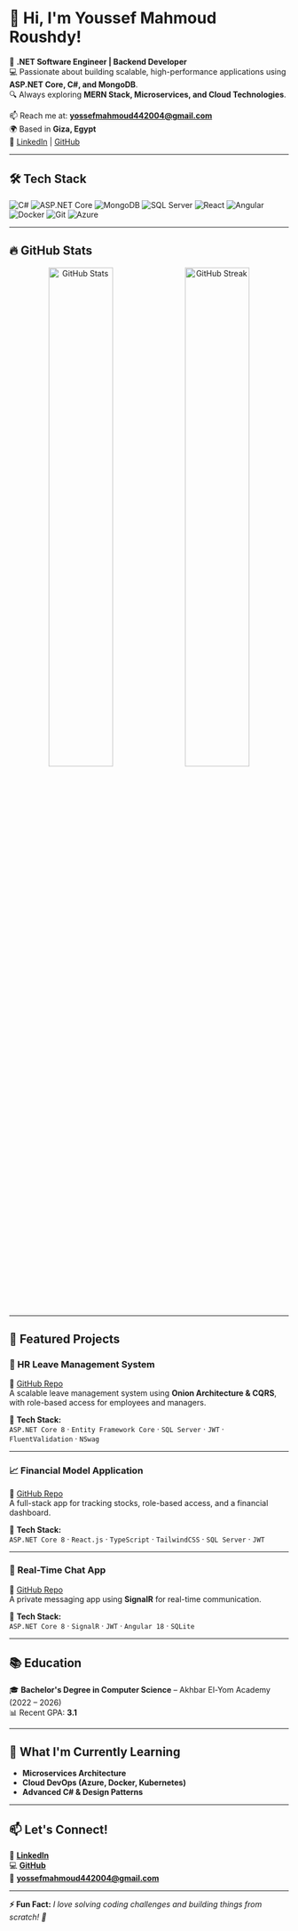 # 👋 Hi, I'm Youssef Mahmoud Roushdy!

🚀 **.NET Software Engineer | Backend Developer**  
💻 Passionate about building scalable, high-performance applications using **ASP.NET Core, C#, and MongoDB**.  
🔍 Always exploring **MERN Stack, Microservices, and Cloud Technologies**.  

📫 Reach me at: **yossefmahmoud442004@gmail.com**  
🌍 Based in **Giza, Egypt**  
🔗 [LinkedIn](https://www.linkedin.com/in/youssefmahmoud2004) | [GitHub](https://github.com/youssef-m-roushdy)

---

## 🛠️ Tech Stack  

![C#](https://img.shields.io/badge/C%23-%23239120.svg?style=for-the-badge&logo=c-sharp&logoColor=white)
![ASP.NET Core](https://img.shields.io/badge/ASP.NET_Core-%230078D7.svg?style=for-the-badge&logo=dotnet&logoColor=white)
![MongoDB](https://img.shields.io/badge/MongoDB-%2347A248.svg?style=for-the-badge&logo=mongodb&logoColor=white)
![SQL Server](https://img.shields.io/badge/SQL_Server-%23CC2927.svg?style=for-the-badge&logo=microsoft-sql-server&logoColor=white)
![React](https://img.shields.io/badge/React-%2361DAFB.svg?style=for-the-badge&logo=react&logoColor=black)
![Angular](https://img.shields.io/badge/Angular-%23DD0031.svg?style=for-the-badge&logo=angular&logoColor=white)
![Docker](https://img.shields.io/badge/Docker-%230db7ed.svg?style=for-the-badge&logo=docker&logoColor=white)
![Git](https://img.shields.io/badge/Git-%23F05033.svg?style=for-the-badge&logo=git&logoColor=white)
![Azure](https://img.shields.io/badge/Azure-%230072C6.svg?style=for-the-badge&logo=microsoft-azure&logoColor=white)

---

## 🔥 GitHub Stats  

<p align="center">
  <img src="https://github-readme-stats.vercel.app/api?username=youssef-m-roushdy&show_icons=true&theme=radical" width="48%" alt="GitHub Stats">
  <img src="https://github-readme-streak-stats.herokuapp.com/?user=youssef-m-roushdy&theme=radical" width="48%" alt="GitHub Streak">
</p>

---

## 📌 Featured Projects  

### 🎯 HR Leave Management System  
🔗 [GitHub Repo](https://github.com/youssef-m-roushdy/HR.LeaveManagement)  
A scalable leave management system using **Onion Architecture & CQRS**, with role-based access for employees and managers.

🚀 **Tech Stack:**  
`ASP.NET Core 8` · `Entity Framework Core` · `SQL Server` · `JWT` · `FluentValidation` · `NSwag`

---

### 📈 Financial Model Application  
🔗 [GitHub Repo](https://github.com/youssef-m-roushdy/Financial-Model-App)  
A full-stack app for tracking stocks, role-based access, and a financial dashboard.

🚀 **Tech Stack:**  
`ASP.NET Core 8` · `React.js` · `TypeScript` · `TailwindCSS` · `SQL Server` · `JWT`

---

### 💬 Real-Time Chat App  
🔗 [GitHub Repo](https://github.com/youssef-m-roushdy/real-time-chat-app)  
A private messaging app using **SignalR** for real-time communication.

🚀 **Tech Stack:**  
`ASP.NET Core 8` · `SignalR` · `JWT` · `Angular 18` · `SQLite`

---

## 📚 Education  
🎓 **Bachelor's Degree in Computer Science** – Akhbar El-Yom Academy (2022 – 2026)  
📊 Recent GPA: **3.1**

---

## 🌱 What I'm Currently Learning  
- **Microservices Architecture**
- **Cloud DevOps (Azure, Docker, Kubernetes)**
- **Advanced C# & Design Patterns**

---

## 📫 Let's Connect!  
💼 **[LinkedIn](https://www.linkedin.com/in/youssefmahmoud2004/)**  
💻 **[GitHub](https://github.com/youssef-m-roushdy/)**  
📧 **yossefmahmoud442004@gmail.com**

---

**⚡ Fun Fact:** *I love solving coding challenges and building things from scratch! 🚀*
